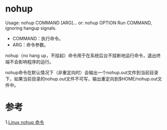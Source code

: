 # nohup
Usage: nohup COMMAND [ARG]...
  or:  nohup OPTION
Run COMMAND, ignoring hangup signals.
 - COMMAND：执行命令。
 - ARG：命令参数。

nohup（no hang up，不挂起）命令用于在系统后台不挂断地运行命令，退出终端不会影响程序的运行。

nohup命令在默认情况下（非重定向时）会输出一个nohup.out文件到当前目录下，如果当前目录的nohup.out文件不可写，输出重定向到$HOME/nohup.out文件中。

# 参考
1.[Linux nohup 命令](https://www.runoob.com/linux/linux-comm-nohup.html)
